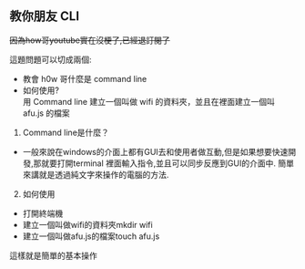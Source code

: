 ## 教你朋友 CLI

~~因為how哥youtube實在沒梗了,已經退訂閱了~~

這題問題可以切成兩個:
* 教會 h0w 哥什麼是 command line
* 如何使用? <br>
用 Command line 建立一個叫做 wifi 的資料夾，並且在裡面建立一個叫 afu.js 的檔案

1. Command line是什麼？<br>

* 一般來說在windows的介面上都有GUI去和使用者做互動,但是如果想要快速開發,那就要打開terminal 裡面輸入指令,並且可以同步反應到GUI的介面中. 簡單來講就是透過純文字來操作的電腦的方法.

2. 如何使用
* 打開終端機
* 建立一個叫做wifi的資料夾mkdir wifi
* 建立一個叫做afu.js的檔案touch afu.js

這樣就是簡單的基本操作